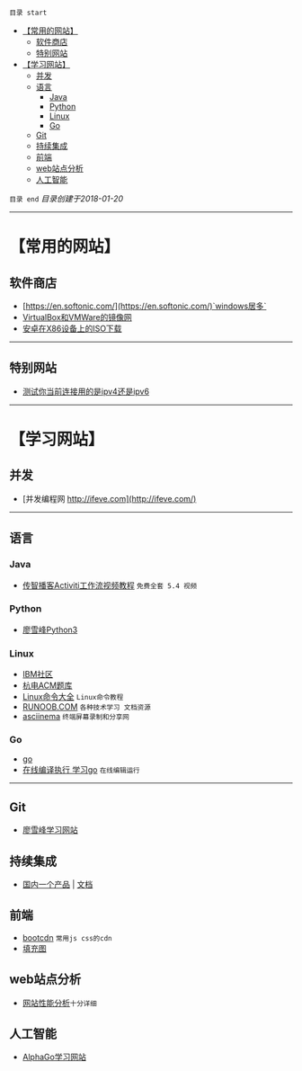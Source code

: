 `目录 start`
 
- [【常用的网站】](#常用的网站)
    - [软件商店](#软件商店)
    - [特别网站](#特别网站)
- [【学习网站】](#学习网站)
    - [并发](#并发)
    - [语言](#语言)
        - [Java](#java)
        - [Python](#python)
        - [Linux](#linux)
        - [Go](#go)
    - [Git](#git)
    - [持续集成](#持续集成)
    - [前端](#前端)
    - [web站点分析](#web站点分析)
    - [人工智能](#人工智能)

`目录 end` *目录创建于2018-01-20*
****************************************
# 【常用的网站】
## 软件商店
- [https://en.softonic.com/](https://en.softonic.com/)`windows居多`
- [VirtualBox和VMWare的镜像网](http://www.osboxes.org/)
- [安卓在X86设备上的ISO下载](http://www.android-x86.org/download)

******************************
## 特别网站
- [测试你当前连接用的是ipv4还是ipv6](http://www.kame.net/)

********************************
# 【学习网站】
## 并发
- [并发编程网 http://ifeve.com](http://ifeve.com/)

*****************************************
## 语言
### Java
- [传智播客Activiti工作流视频教程](http://www.icoolxue.com/album/show/252) `免费全套 5.4 视频`

### Python
- [廖雪峰Python3](https://www.liaoxuefeng.com/wiki/0014316089557264a6b348958f449949df42a6d3a2e542c000)

### Linux
- [IBM社区](https://www.ibm.com/developerworks/cn/)
- [杭电ACM题库](http://acm.hdu.edu.cn/listproblem.php?vol=1)
- [Linux命令大全](http://man.linuxde.net/) `Linux命令教程`
- [RUNOOB.COM](http://www.runoob.com) `各种技术学习 文档资源`
- [asciinema](https://asciinema.org) `终端屏幕录制和分享网`

### Go
- [go](http://www.runoob.com/go/go-tutorial.html)
- [在线编译执行 学习go](http://www.vaikan.com/go/a-tour-of-go/#1) `在线编辑运行`

********************************************
## Git
- [廖雪峰学习网站](https://www.liaoxuefeng.com/wiki/0013739516305929606dd18361248578c67b8067c8c017b000)

## 持续集成 
- [国内一个产品](https://flow.ci/) | [文档](https://github.com/FlowCI/docs/blob/master/intro_base.md)

## 前端
- [bootcdn](http://www.bootcdn.cn/) `常用js css的cdn`
- [填充图](https://placeholder.com/)

## web站点分析
- [网站性能分析](http://pagespeed.webkaka.com/)`十分详细`

## 人工智能
- [AlphaGo学习网站](https://alphagoteach.deepmind.com/zh-hans)
